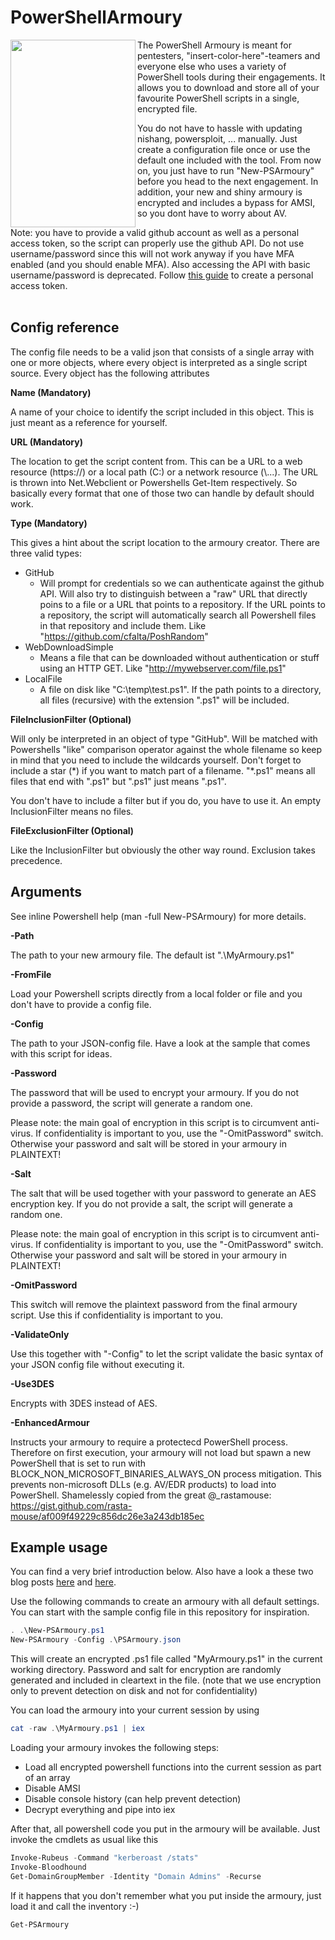 # PowerShellArmoury

<img align="left" width="200" height="300" src="https://user-images.githubusercontent.com/7213829/72599954-fae92780-3912-11ea-9ad4-7da273ee75dd.png">

The PowerShell Armoury is meant for pentesters, "insert-color-here"-teamers and everyone else who uses a variety of PowerShell tools during their engagements. It allows you to download and store all of your favourite PowerShell scripts in a single, encrypted file.

You do not have to hassle with updating nishang, powersploit, ... manually. Just create a configuration file once or use the default one included with the tool. From now on, you just have to run "New-PSArmoury" before you head to the next engagement.
In addition, your new and shiny armoury is encrypted and includes a bypass for AMSI, so you dont have to worry about AV.

Note: you have to provide a valid github account as well as a personal access token, so the script can properly use the github API. Do not use username/password since this will not work anyway if you have MFA enabled (and you should enable MFA). Also accessing the API with basic username/password is deprecated.
Follow [this guide](https://docs.github.com/en/github/authenticating-to-github/creating-a-personal-access-token) to create a personal access token.
</br>
</br>

## Config reference

The config file needs to be a valid json that consists of a single array with one or more objects, where every object is interpreted as a single script source. Every object has the following attributes

**Name (Mandatory)**

A name of your choice to identify the script included in this object. This is just meant as a reference for yourself.

**URL (Mandatory)**

The location to get the script content from. This can be a URL to a web resource (https://) or a local path (C:\) or a network resource (\\...). The URL is thrown into Net.Webclient or Powershells Get-Item respectively. So basically every format that one of those two can handle by default should work.

**Type (Mandatory)**

This gives a hint about the script location to the armoury creator. There are three valid types:

- GitHub
    - Will prompt for credentials so we can authenticate against the github API. Will also try to distinguish between a "raw" URL that directly poins to a file or a URL that points to a repository. If the URL points to a repository, the script will automatically search all Powershell files in that repository and include them. Like "https://github.com/cfalta/PoshRandom"
- WebDownloadSimple
    - Means a file that can be downloaded without authentication or stuff using an HTTP GET. Like "http://mywebserver.com/file.ps1"
- LocalFile
    - A file on disk like "C:\temp\test.ps1". If the path points to a directory, all files (recursive) with the extension ".ps1" will be included. 

**FileInclusionFilter (Optional)**

Will only be interpreted in an object of type "GitHub". Will be matched with Powershells "like" comparison operator against the whole filename so keep in mind that you need to include the wildcards yourself. Don't forget to include a star (\*) if you want to match part of a filename. "*.ps1" means all files that end with ".ps1" but ".ps1" just means ".ps1".

You don't have to include a filter but if you do, you have to use it. An empty InclusionFilter means no files.

**FileExclusionFilter (Optional)**

Like the InclusionFilter but obviously the other way round. Exclusion takes precedence.

## Arguments

See inline Powershell help (man -full New-PSArmoury) for more details.

**-Path**

The path to your new armoury file. The default ist ".\MyArmoury.ps1"

**-FromFile**

Load your Powershell scripts directly from a local folder or file and you don't have to provide a config file.

**-Config**

The path to your JSON-config file. Have a look at the sample that comes with this script for ideas.

**-Password**

The password that will be used to encrypt your armoury. If you do not provide a password, the script will generate a random one.

Please note: the main goal of encryption in this script is to circumvent anti-virus. If confidentiality is important to you, use the "-OmitPassword" switch. Otherwise your password and salt will be stored in your armoury in PLAINTEXT!

**-Salt**

The salt that will be used together with your password to generate an AES encryption key. If you do not provide a salt, the script will generate a random one.

Please note: the main goal of encryption in this script is to circumvent anti-virus. If confidentiality is important to you, use the "-OmitPassword" switch. Otherwise your password and salt will be stored in your armoury in PLAINTEXT!

**-OmitPassword**

This switch will remove the plaintext password from the final armoury script. Use this if confidentiality is important to you.

**-ValidateOnly**

Use this together with "-Config" to let the script validate the basic syntax of your JSON config file without executing it.

**-Use3DES**

Encrypts with 3DES instead of AES.

**-EnhancedArmour**

Instructs your armoury to require a protectecd PowerShell process. Therefore on first execution, your armoury will not load but spawn a new PowerShell that is set to run with BLOCK_NON_MICROSOFT_BINARIES_ALWAYS_ON process mitigation. This prevents non-microsoft DLLs (e.g. AV/EDR products) to load into PowerShell.
Shamelessly copied from the great @_rastamouse: https://gist.github.com/rasta-mouse/af009f49229c856dc26e3a243db185ec


## Example usage

You can find a very brief introduction below. Also have a look a these two blog posts [here](https://cyberstoph.org/posts/2019/12/evading-anti-virus-with-powershell-armoury/) and [here](https://cyberstoph.org/posts/2020/02/psarmoury-1.4-now-with-even-more-armour/).

Use the following commands to create an armoury with all default settings. You can start with the sample config file in this repository for inspiration.

``` powershell
. .\New-PSArmoury.ps1
New-PSArmoury -Config .\PSArmoury.json
```
This will create an encrypted .ps1 file called "MyArmoury.ps1" in the current working directory. Password and salt for encryption are randomly generated and included in cleartext in the file. (note that we use encryption only to prevent detection on disk and not for confidentiality)

You can load the armoury into your current session by using

``` powershell
cat -raw .\MyArmoury.ps1 | iex
```

Loading your armoury invokes the following steps:
* Load all encrypted powershell functions into the current session as part of an array
* Disable AMSI
* Disable console history (can help prevent detection)
* Decrypt everything and pipe into iex 

After that, all powershell code you put in the armoury will be available. Just invoke the cmdlets as usual like this

``` powershell
Invoke-Rubeus -Command "kerberoast /stats"
Invoke-Bloodhound
Get-DomainGroupMember -Identity "Domain Admins" -Recurse
```

If it happens that you don't remember what you put inside the armoury, just load it and call the inventory :-)

``` powershell
Get-PSArmoury
```
